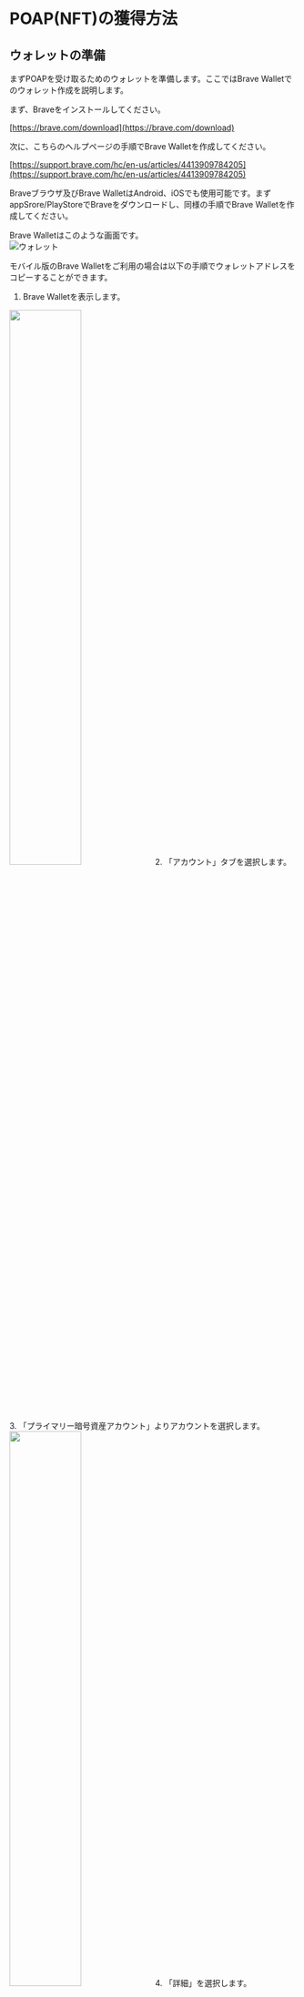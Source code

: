 # POAP(NFT)の獲得方法

## ウォレットの準備 
まずPOAPを受け取るためのウォレットを準備します。ここではBrave Walletでのウォレット作成を説明します。 

まず、Braveをインストールしてください。

[https://brave.com/download](https://brave.com/download)

次に、こちらのヘルプページの手順でBrave Walletを作成してください。

[https://support.brave.com/hc/en-us/articles/4413909784205](https://support.brave.com/hc/en-us/articles/4413909784205)

Braveブラウザ及びBrave WalletはAndroid、iOSでも使用可能です。まずappSrore/PlayStoreでBraveをダウンロードし、同様の手順でBrave Walletを作成してください。

Brave Walletはこのような画面です。  
![ウォレット](img/poap_02.png)

モバイル版のBrave Walletをご利用の場合は以下の手順でウォレットアドレスをコピーすることができます。

1. Brave Walletを表示します。  
<img src="img/iOS_02.png" width="50%">
2. 「アカウント」タブを選択します。  
3. 「プライマリー暗号資産アカウント」よりアカウントを選択します。  
<img src="img/iOS_03.png" width="50%">
4. 「詳細」を選択します。  
<img src="img/iOS_04.png" width="50%">
5. ウォレットアドレスをタップするとアドレスをコピーすることができます。  
<img src="img/iOS_05.png" width="50%">

## POAPの取得
POAPを受け取るには以下の2通りの方法があります。

### POAP配布用のURLをもらう
POAPの管理者より、POAP配布用のURLを教えてもらい、受け取りページにアクセスする方法です。デスクトップでBrave Walletを利用している場合はこの方法が早いかもしれません。  
![QR](img/qr.png)

### POAP配布ページへQRコードよりアクセスする。
POAP配布用のQRコードが準備されている場合、わざわざ「URLを教えてください」と管理者に伺う必要なくPOAP配布ページにアクセスすることができます。モバイルデバイスを利用している場合はこの方法が早いと思います。

URLにアクセスしたら、ウォレットアドレスを入力(コピペ)し、［Mint POAP token］を押下します。  
![リンク](img/poap_01.png)

［Mint POAP token］を押下した後しばらくすると自動的にウォレットにPOAPが転送されます。

![リンク](img/complete.png)

自分が獲得したPOAPは以下のURLで確認することができます。

https://app.poap.xyz/scan/(自分のウォレットアドレス)
